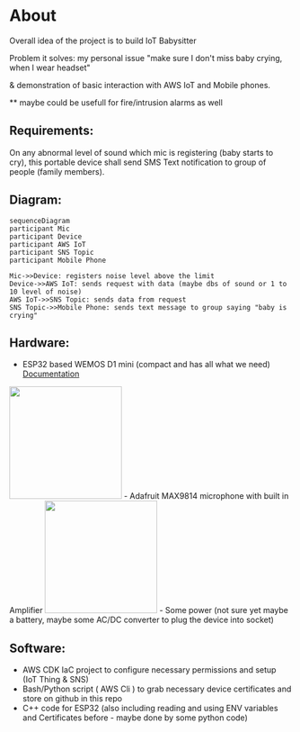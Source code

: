# About

Overall idea of the project is to build IoT Babysitter 

Problem it solves: my personal issue "make sure I don't miss baby crying, when I wear headset" 

& demonstration of basic interaction with AWS IoT and Mobile phones.

** maybe could be usefull for fire/intrusion alarms as well

## Requirements:
On any abnormal level of sound which mic is registering (baby starts to cry),
this portable device shall send SMS Text notification to group of people
(family members).

## Diagram:
```mermaid
sequenceDiagram
participant Mic
participant Device
participant AWS IoT
participant SNS Topic
participant Mobile Phone

Mic->>Device: registers noise level above the limit
Device->>AWS IoT: sends request with data (maybe dbs of sound or 1 to 10 level of noise) 
AWS IoT->>SNS Topic: sends data from request
SNS Topic->>Mobile Phone: sends text message to group saying "baby is crying"
```

## Hardware:
- ESP32 based WEMOS D1 mini (compact and has all what we need) [Documentation](https://www.wemos.cc/en/latest/d1/d1_mini.html) 
<img src="https://www.wemos.cc/en/latest/_static/boards/d1_mini_v4.0.0_1_16x16.png" width="200" height="200"/>
- Adafruit MAX9814 microphone with built in Amplifier 
<img src="https://cdn-shop.adafruit.com/970x728/1713-03.jpg" width="200" height="200"/> 
- Some power (not sure yet maybe a battery, maybe some AC/DC converter to plug the device into socket)

## Software:
- AWS CDK IaC project to configure necessary permissions and setup (IoT Thing & SNS)
- Bash/Python script ( AWS Cli ) to grab necessary device certificates and store on github in this repo
- C++ code for ESP32 (also including reading and using ENV variables and Certificates before - maybe done by some python code)

